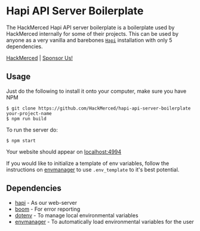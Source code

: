 # Hapi API Server Boilerplate
The HackMerced Hapi API server boilerplate is a boilerplate used by HackMerced internally for some of their projects. This can be used by anyone as a very vanilla and barebones [`Hapi`](https://github.com/hapijs/hapi) installation with only 5 dependencies.

[HackMerced](http://hackmerced.com) |
[Sponsor Us!](http://hackmerced.com/sponsor) 

## Usage

Just do the following to install it onto your computer, make sure you have NPM
```
$ git clone https://github.com/HackMerced/hapi-api-server-boilerplate your-project-name
$ npm run build
```

To run the server do:
```
$ npm start
```

Your website should appear on [localhost:4994](http://localhost:4994)


If you would like to initialize a template of env variables, follow the instructions on [envmanager](https://github.com/4shub/envmanager) to use `.env_template` to it's best potential.

## Dependencies
 * [hapi](https://github.com/hapijs/hapi) - As our web-server
 * [boom](https://github.com/hapijs/boom) - For error reporting
 * [dotenv](https://github.com/motdotla/dotenv) - To manage local environmental variables
 * [envmanager](https://github.com/4shub/envmanager) - To automatically load environmental variables for the user
